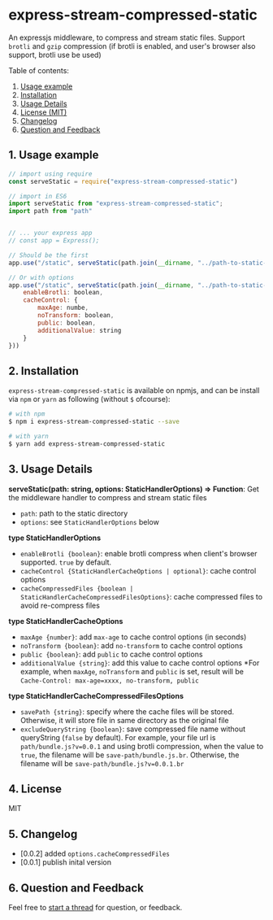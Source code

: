 # express-stream-compressed-static

An expressjs middleware, to compress and stream static files. Support `brotli` and `gzip` compression (if brotli is enabled, and user's browser also support, brotli use be used)

Table of contents:
1. [Usage example](1-usage-example)
2. [Installation](2-installation)
3. [Usage Details](3-usage-details)
4. [License (MIT)](4-license)
5. [Changelog](5-changelog)
6. [Question and Feedback](6-question-and-feedback)

## 1. Usage example

```js
// import using require
const serveStatic = require("express-stream-compressed-static")

// import in ES6
import serveStatic from "express-stream-compressed-static";
import path from "path"


// ... your express app
// const app = Express();

// Should be the first
app.use("/static", serveStatic(path.join(__dirname, "../path-to-static-dir")))

// Or with options
app.use("/static", serveStatic(path.join(__dirname, "../path-to-static-dir"), {
    enableBrotli: boolean,
    cacheControl: {
        maxAge: numbe,
        noTransform: boolean,
        public: boolean,
        additionalValue: string
    }
}))

```

## 2. Installation

`express-stream-compressed-static` is available on npmjs, and can be install via `npm` or `yarn` as following (without `$` ofcourse):

```sh
# with npm
$ npm i express-stream-compressed-static --save

# with yarn
$ yarn add express-stream-compressed-static
```

## 3. Usage Details

**serveStatic(path: string, options: StaticHandlerOptions) => Function**: Get the middleware handler to compress and stream static files
- `path`: path to the static directory
- `options`: see `StaticHandlerOptions` below

**type StaticHandlerOptions**
- `enableBrotli {boolean}`: enable brotli compress when client's browser supported. `true` by default.
- `cacheControl {StaticHandlerCacheOptions | optional}`: cache control options
- `cacheCompressedFiles {boolean | StaticHandlerCacheCompressedFilesOptions}`: cache compressed files to avoid re-compress files

**type StaticHandlerCacheOptions**
- `maxAge {number}`: add `max-age` to cache control options (in seconds)
- `noTransform {boolean}`: add `no-transform` to cache control options
- `public {boolean}`: add `public` to cache control options
- `additionalValue {string}`: add this value to cache control options
*For example, when `maxAge`, `noTransform` and `public` is set, result will be `Cache-Control: max-age=xxxx, no-transform, public`

**type StaticHandlerCacheCompressedFilesOptions**
- `savePath {string}`: specify where the cache files will be stored. Otherwise, it will store file in same directory as the original file
- `excludeQueryString {boolean}`: save compressed file name without queryString (`false` by default). For example, your file url is `path/bundle.js?v=0.0.1` and using brotli compression, when the value to `true`, the filename will be `save-path/bundle.js.br`. Otherwise, the filename will be `save-path/bundle.js?v=0.0.1.br`

## 4. License

MIT

## 5. Changelog

- [0.0.2] added `options.cacheCompressedFiles`
- [0.0.1] publish inital version

## 6. Question and Feedback

Feel free to [start a thread](https://github.com/hieunc229/express-stream-compressed-static/issues/new) for question, or feedback.
